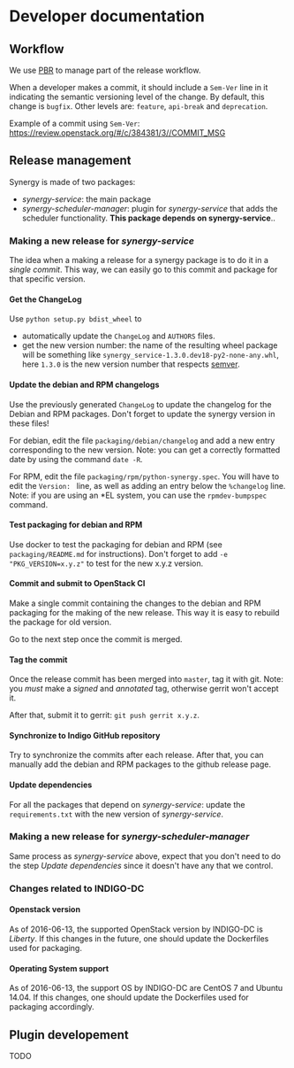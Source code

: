 # Developer documentation

## Workflow
We use [PBR](http://docs.openstack.org/developer/pbr/) to manage part of the release workflow.

When a developer makes a commit, it should include a `Sem-Ver` line in it indicating the semantic versioning level of the change. By default, this change is `bugfix`. Other levels are: `feature`, `api-break` and `deprecation`.

Example of a commit using `Sem-Ver`: https://review.openstack.org/#/c/384381/3//COMMIT_MSG

## Release management
Synergy is made of two packages:

- *synergy-service*: the main package
- *synergy-scheduler-manager*: plugin for *synergy-service* that adds the scheduler functionality. **This package depends on synergy-service**..

### Making a new release for *synergy-service*
The idea when a making a release for a synergy package is to do it in a *single commit*. This way, we can easily go to this commit and package for that specific version.

#### Get the ChangeLog
Use `python setup.py bdist_wheel` to
- automatically update the `ChangeLog` and `AUTHORS` files.
- get the new version number: the name of the resulting wheel package will be something like `synergy_service-1.3.0.dev18-py2-none-any.whl`, here `1.3.0` is the new version number that respects [semver](http://semver.org).

#### Update the debian and RPM changelogs
Use the previously generated `ChangeLog` to update the changelog for the Debian and RPM packages. Don't forget to update the synergy version in these files!

For debian, edit the file `packaging/debian/changelog` and add a new entry corresponding to the new version.
Note: you can get a correctly formatted date by using the command `date -R`.

For RPM, edit the file `packaging/rpm/python-synergy.spec`.
You will have to edit the `Version: ` line, as well as adding an entry below the `%changelog` line.
Note: if you are using an \*EL system, you can use the `rpmdev-bumpspec` command.

#### Test packaging for debian and RPM
Use docker to test the packaging for debian and RPM (see `packaging/README.md` for instructions). Don't forget to add `-e "PKG_VERSION=x.y.z"` to test for the new x.y.z version.

#### Commit and submit to OpenStack CI
Make a single commit containing the changes to the debian and RPM packaging for the making of the new release. This way it is easy to rebuild the package for old version.

Go to the next step once the commit is merged.

#### Tag the commit
Once the release commit has been merged into `master`, tag it with git.
Note: you *must* make a *signed* and *annotated* tag, otherwise gerrit won't accept it.

After that, submit it to gerrit: `git push gerrit x.y.z`.

#### Synchronize to Indigo GitHub repository
Try to synchronize the commits after each release.
After that, you can manually add the debian and RPM packages to the github release page.

#### Update dependencies
For all the packages that depend on *synergy-service*: update the `requirements.txt` with the new version of *synergy-service*.

### Making a new release for *synergy-scheduler-manager*
Same process as *synergy-service* above, expect that you don't need to do the step *Update dependencies* since it doesn't have any that we control.

### Changes related to INDIGO-DC
#### Openstack version
As of 2016-06-13, the supported OpenStack version by INDIGO-DC is *Liberty*.
If this changes in the future, one should update the Dockerfiles used for packaging.
#### Operating System support
As of 2016-06-13, the support OS by INDIGO-DC are CentOS 7 and Ubuntu 14.04.
If this changes, one should update the Dockerfiles used for packaging accordingly.

## Plugin developement
TODO